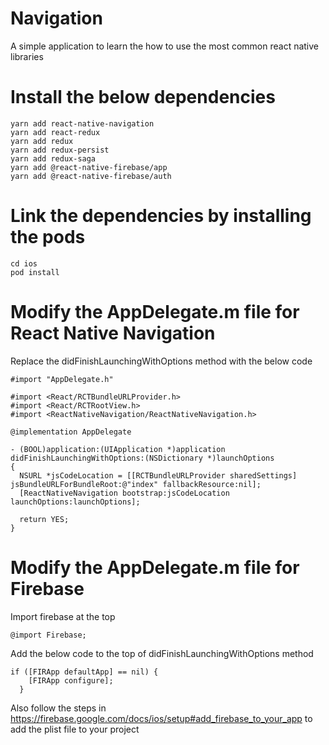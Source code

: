 # Navigation
A simple application to learn the how to use the most common react native libraries

# Install the below dependencies

```
yarn add react-native-navigation
yarn add react-redux
yarn add redux
yarn add redux-persist
yarn add redux-saga
yarn add @react-native-firebase/app
yarn add @react-native-firebase/auth
```

# Link the dependencies by installing the pods

```
cd ios
pod install
```

# Modify the AppDelegate.m file for React Native Navigation

Replace the didFinishLaunchingWithOptions method with the below code

```
#import "AppDelegate.h"

#import <React/RCTBundleURLProvider.h>
#import <React/RCTRootView.h>
#import <ReactNativeNavigation/ReactNativeNavigation.h>

@implementation AppDelegate

- (BOOL)application:(UIApplication *)application didFinishLaunchingWithOptions:(NSDictionary *)launchOptions
{
  NSURL *jsCodeLocation = [[RCTBundleURLProvider sharedSettings] jsBundleURLForBundleRoot:@"index" fallbackResource:nil];
  [ReactNativeNavigation bootstrap:jsCodeLocation launchOptions:launchOptions];
  
  return YES;
}
```

# Modify the AppDelegate.m file for Firebase

Import firebase at the top

```
@import Firebase;
```

Add the below code to the top of didFinishLaunchingWithOptions method

```
if ([FIRApp defaultApp] == nil) {
    [FIRApp configure];
  }
```

Also follow the steps in https://firebase.google.com/docs/ios/setup#add_firebase_to_your_app to add the plist file to your project
